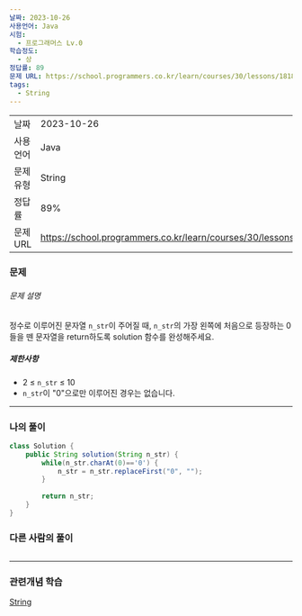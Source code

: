 ```yaml
---
날짜: 2023-10-26
사용언어: Java
시험:
  - 프로그래머스 Lv.0
학습정도:
  - 상
정답률: 89
문제 URL: https://school.programmers.co.kr/learn/courses/30/lessons/181847
tags:
  - String
---
```

|           |                                                                   |
| --------- | ----------------------------------------------------------------- |
| 날짜      | 2023-10-26                                                        |
| 사용 언어 | Java                                                              |
| 문제 유형 | String                                                            |
| 정답률    | 89%                                                               |
| 문제 URL  | https://school.programmers.co.kr/learn/courses/30/lessons/181847/ |

### 문제

###### 문제 설명

정수로 이루어진 문자열 `n_str`이 주어질 때, `n_str`의 가장 왼쪽에 처음으로 등장하는 0들을 뗀 문자열을 return하도록 solution 함수를 완성해주세요.

##### 제한사항

- 2 ≤ `n_str` ≤ 10
- `n_str`이 "0"으로만 이루어진 경우는 없습니다.

---

### 나의 풀이

```java
class Solution {
    public String solution(String n_str) {
        while(n_str.charAt(0)=='0') {
            n_str = n_str.replaceFirst("0", "");
        }
        
        return n_str;
    }
}
```

### 다른 사람의 풀이

```java

```

---
### 관련개념 학습

[String](Summary/String.md)